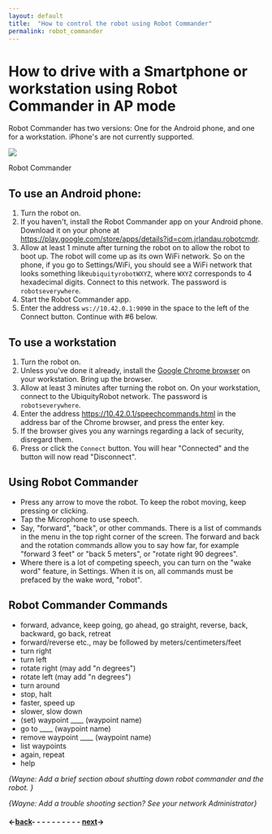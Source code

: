 ```yaml
---
layout: default
title:  "How to control the robot using Robot Commander"
permalink: robot_commander
---
```

# How to drive with a Smartphone or workstation using Robot Commander in AP mode

Robot Commander has two versions:  One for the Android phone, and one for a workstation. iPhone's are not currently supported.

<div class="image-wrapper">

<img src="https://ubiquityrobotics.github.io/learn/assets/Robot_Commander.png" />


<p class="image-caption">Robot Commander</p>

</div>

## To use an Android phone:

1. Turn the robot on.
2. If you haven't, install the Robot Commander app on your Android phone. Download it on your phone at <https://play.google.com/store/apps/details?id=com.jrlandau.robotcmdr>.
3. Allow at least 1 minute after turning the robot on to allow the robot to boot up. The robot will come up as its own WiFi network. So on the phone, if you go to Settings/WiFi, you should see a WiFi network that looks something like`ubiquityrobotWXYZ`, where `WXYZ` corresponds to 4 hexadecimal digits. Connect to this network.  The password is `robotseverywhere`.
4. Start the Robot Commander app.  
5. Enter the address `ws://10.42.0.1:9090` in the space to the left of the Connect button.
Continue with #6 below.

## To use a workstation
1. Turn the robot on.
2. Unless you've done it already, install the [Google Chrome browser](https://www.google.com/chrome/browser/desktop/index.html) on your workstation.  Bring up the browser.
3. Allow at least 3 minutes after turning the robot on. On your workstation, connect to the UbiquityRobot network. The password is `robotseverywhere`.
4. Enter the address <https://10.42.0.1/speechcommands.html> in the address bar of the Chrome browser, and press the enter key.
5. If the browser gives you any warnings regarding a lack of security, disregard them.
6. Press or click the `Connect` button. You will hear "Connected" and the button will now read "Disconnect".

## Using Robot Commander
* Press any arrow to move the robot. To keep the robot moving, keep pressing or clicking.
* Tap the Microphone to use speech.
* Say, "forward", "back", or other commands. There is a list of commands in the menu in the top right corner of the screen. The forward and back and the rotation commands allow you to say how far, for example "forward 3 feet" or "back 5 meters", or "rotate right 90 degrees".
* Where there is a lot of competing speech, you can turn on the "wake word" feature, in Settings. When it is on, all commands must be prefaced by the wake word, "robot".

## Robot Commander Commands
* forward, advance, keep going, go ahead, go straight, reverse, back, backward, go back, retreat<br>
* forward/reverse etc., may be followed by meters/centimeters/feet
* turn right
* turn left
* rotate right (may add "n degrees")
* rotate left (may add "n degrees")
* turn around
* stop, halt
* faster, speed up
* slower, slow down
* (set) waypoint ____ (waypoint name)
* go to ____ (waypoint name)
* remove waypoint ____ (waypoint name)
* list waypoints
* again, repeat
* help

*{Wayne: Add a brief section about shutting down robot commander and the robot. }*

*{Wayne: Add a trouble shooting section? See your network Administrator}*

#### &larr;[back](logitech)- - - - - - - - - - [next](connecting)&rarr;
